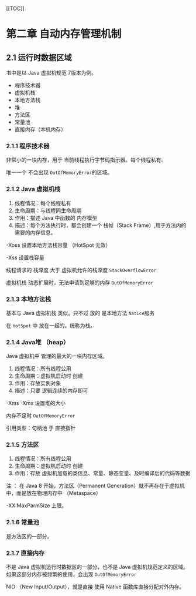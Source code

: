 [[TOC]]

# 第二章 自动内存管理机制

## 2.1 运行时数据区域

书中是以 Java 虚拟机规范 7版本为例。

+ 程序技术器
+ 虚拟机栈
+ 本地方法栈
+ 堆
+ 方法区
+ 常量池
+ 直接内存（本机内存）

### 2.1.1 程序技术器

非常小的一块内存，用于 当前线程执行字节码指示器。每个线程私有。

唯一一个 不会出现 `OutOfMemoryError`的区域。

### 2.1.2 Java 虚拟机栈

1. 线程情况：每个线程私有
2. 生命周期：与线程同生命周期
3. 作用：描述 Java 中函数的 内存模型
4. 描述：每个方法执行时，都会创建一个 栈帧（Stack Frame）,用于方法内的 需要的内存信息。

-Xoss 设置本地方法栈容量 （HotSpot 无效）

-Xss 设置栈容量

线程请求的 栈深度 大于 虚拟机允许的栈深度 `StackOverflowError`

虚拟机栈 动态扩展时，无法申请到足够的内存 `OutOfMemoryError`

### 2.1.3 本地方法栈

基本与 Java 虚拟机栈 类似。只不过 放的 是本地方法 `Natice`服务

在 `HotSpot` 中 放在一起的。统称为栈。

### 2.1.4 Java堆 （heap）

Java 虚拟机中 管理的最大的一块内存区域。

1. 线程情况：所有线程公用
2. 生命周期：虚拟机启动时 创建
3. 作用：存放实例对象
4. 描述：只要 逻辑连续的内存即可

-Xms -Xmx 设置堆的大小    

内存不足时 `OutOfMemoryError`

引用类型：句柄池 于 直接指针

### 2.1.5 方法区

1. 线程情况：所有线程公用
2. 生命周期：虚拟机启动时 创建
3. 作用：存放 虚拟机加载的类信息、常量、静态变量、及时编译后的代码等数据

注 ： 在 Java 8 开始，方法区（Permanent Generation）就不再存在于虚拟机中，而是放在物理内存中 （Metaspace）

-XX:MaxParmSize 上限。

### 2.1.6 常量池

是方法区的一部分。

### 2.1.7 直接内存

不是 Java 虚拟机运行时数据区的一部分，也不是 Java 虚拟机规范定义的区域。如果这部分内存被频繁的使用，会出现 `OutOfMemoryError`

NIO （New Input/Output），就是直接 使用 Native 函数库直接分配对外内存。

